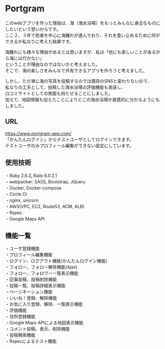 # Portgram

このwebアプリを作った理由は、海（海水浴場）をもっとみんなに身近なものにしたいという思いからです。  
ここ２、３年で若者を中心に海離れが進んでおり、それを食い止めるために何ができるか私なりに考えた結果です。  

海離れにも様々な理由があるとは思いますが、私は「他にも楽しいことがあるから海には行かない」  
ということが理由なのではないかと考えました。  
そこで、海の楽しさをみんなで共有できるアプリを作ろうと考えました。  

しかし、ただ単に海の写真を投稿するのでは既存のSNSと変わりないので、  
私なりの工夫として、投稿した海水浴場の評価機能も実装し、  
口コミサイトとしての側面も持たせることにしました。  
加えて、地図情報も加えたことによりどこの海水浴場か直感的に分かるようにもしました。

## URL  
https://www.portgram-app.com/  
「かんたんログイン」からテストユーザとしてログインできます。  
テストユーザのみプロフィール編集ができない設定にしています。

## 使用技術
・Ruby 2.6.3, Rails 6.0.2.1  
・webpacker: SASS, Bootstrap, JQuery  
・Docker, Docker-compose  
・Circle CI  
・nginx, unicorn  
・AWS(VPC, EC2, Route53, ACM, ALB)  
・Rspec  
・Google Maps API  

## 機能一覧
・ユーザ登録機能  
・プロフィール編集機能  
・ログイン、ログアウト機能(かんたんログイン機能)  
・フォロー、フォロー解除機能(Ajax)  
・フォロー、フォロワー一覧表示機能  
・記事投稿、投稿削除機能  
・投稿一覧、投稿詳細表示機能  
・ページネーション機能  
・いいね！登録、解除機能  
・お気に入り登録、解除、一覧表示機能  
・評価機能  
・住所登録機能  
・Google Maps APIによる地図表示機能  
・コメント投稿、表示、削除機能  
・投稿検索機能  
・Rspecによるテスト機能